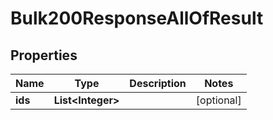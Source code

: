 

# Bulk200ResponseAllOfResult


## Properties

| Name | Type | Description | Notes |
|------------ | ------------- | ------------- | -------------|
|**ids** | **List&lt;Integer&gt;** |  |  [optional] |



